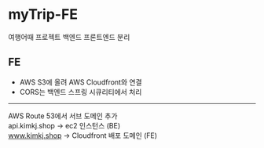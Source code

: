 # myTrip-FE
여행어때 프로젝트 백엔드 프론트엔드 분리

## FE
- AWS S3에 올려 AWS Cloudfront와 연결
- CORS는 백엔드 스프링 시큐리티에서 처리

<hr>

AWS Route 53에서 서브 도메인 추가 <br>
api.kimkj.shop -> ec2 인스턴스 (BE) <br>
www.kimkj.shop -> Cloudfront 배포 도메인 (FE)
